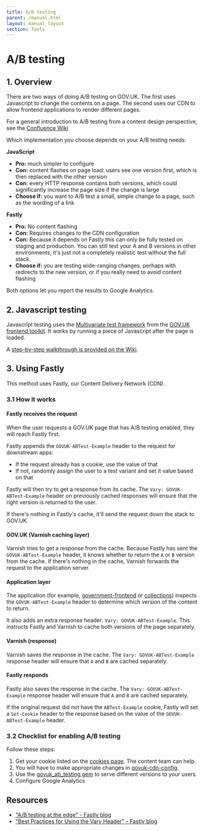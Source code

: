 ```yaml
---
title: A/B testing
parent: /manual.html
layout: manual_layout
section: Tools
---
```


# A/B testing

## 1. Overview

There are two ways of doing A/B testing on GOV.UK. The first uses Javascript to change the contents on a page. The second uses our CDN to allow frontend applications to render different pages.

For a general introduction to A/B testing from a content design perspective, see the [Confluence Wiki](https://bit.ly/AB-testing-GOVUK)

Which implementation you choose depends on your A/B testing needs:

**JavaScript**

* **Pro:** much simpler to configure
* **Con:** content flashes on page load: users see one version first, which is then replaced with the other version
* **Con:** every HTTP response contains both versions, which could significantly increase the page size if the change is large
* **Choose if:** you want to A/B test a small, simple change to a page, such as the wording of a link

**Fastly**

* **Pro:** No content flashing
* **Con:** Requires changes to the CDN configuration
* **Con:** Because it depends on Fastly this can only be fully tested on staging and production. You can still test your A and B versions in other environments, it's just not a completely realistic test without the full stack.
* **Choose if:** you are testing wide-ranging changes, perhaps with redirects to the new version, or if you really need to avoid content flashing

Both options let you report the results to Google Analytics.

## 2. Javascript testing

Javascript testing uses the [Multivariate test framework][multivariate-testing] from the [GOV.UK frontend toolkit][govuk_frontend_toolkit]. It works by running a piece of Javascript after the page is loaded.

A [step-by-step walkthrough is provided on the Wiki](https://gov-uk.atlassian.net/wiki/pages/viewpage.action?pageId=85786770).

[multivariate-testing]: https://github.com/alphagov/govuk_frontend_toolkit/blob/master/docs/javascript.md#multivariate-test-framework
[govuk_frontend_toolkit]: https://github.com/alphagov/govuk_frontend_toolkit

## 3. Using Fastly

This method uses Fastly, our Content Delivery Network (CDN).

### 3.1 How it works

#### Fastly receives the request

When the user requests a GOV.UK page that has A/B testing enabled, they will reach Fastly first.

Fastly appends the `GOVUK-ABTest-Example` header to the request for downstream apps:

- If the request already has a cookie, use the value of that
- If not, randomly assign the user to a test variant and set it value based on that

Fastly will then try to get a response from its cache. The `Vary: GOVUK-ABTest-Example` header on previously cached responses will ensure that the right version is returned to the user.

If there's nothing in Fastly's cache, it'll send the request down the stack to GOV.UK.

#### GOV.UK (Varnish caching layer)

Varnish tries to get a response from the cache. Because Fastly has sent the `GOVUK-ABTest-Example` header, it knows whether to return the `A` or `B` version from the cache. If there's nothing in the cache, Varnish forwards the request to the application server.

#### Application layer

The application (for example, [government-frontend](/apps/government-frontend.html) or [collections](/apps/collections.html)) inspects the `GOVUK-ABTest-Example` header to determine which version of the content to return.

It also adds an extra response header: `Vary: GOVUK-ABTest-Example`. This instructs Fastly and Varnish to cache both versions of the page separately.

#### Varnish (response)

Varnish saves the response in the cache. The `Vary: GOVUK-ABTest-Example` response header will ensure that `A` and `B` are cached separately.

#### Fastly responds

Fastly also saves the response in the cache. The `Vary: GOVUK-ABTest-Example` response header will ensure that `A` and `B` are cached separately.

If the original request did not have the `ABTest-Example` cookie, Fastly will set a `Set-Cookie` header to the response based on the value of the `GOVUK-ABTest-Example` header.

### 3.2 Checklist for enabling A/B testing

Follow these steps:

1. Get your cookie listed on the [cookies page](https://www.gov.uk/help/cookies). The content team can help.
2. You will have to make appropriate changes in [govuk-cdn-config][govuk-cdn-config].
3. Use the [govuk\_ab\_testing gem][govuk_ab_testing] to serve different versions to your users.
4. Configure Google Analytics

[govuk_ab_testing]: https://github.com/alphagov/govuk_ab_testing
[govuk-cdn-config]: https://github.com/alphagov/govuk-cdn-config

## Resources

- ["A/B testing at the edge" - Fastly blog](https://www.fastly.com/blog/ab-testing-edge)
- ["Best Practices for Using the Vary Header" - Fastly blog](https://www.fastly.com/blog/best-practices-for-using-the-vary-header)

[fastly]: https://www.fastly.com/
